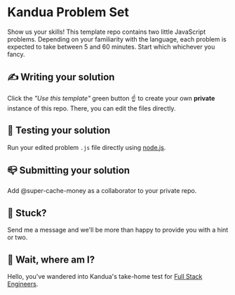 # Kandua Problem Set 
Show us your skills! This template repo contains two little JavaScript problems.
Depending on your familiarity with the language, each problem is expected to take between 5 and 60 minutes.
Start which whichever you fancy.

## ✍️ Writing your solution
Click the _"Use this template"_ green button ☝️ to create your own **private** instance of this repo. There, you can edit the files directly.

## 🧪 Testing your solution
Run your edited problem `.js` file directly using [node.js](https://nodejs.org/en/download/).

## 📪 Submitting your solution
Add @super-cache-money as a collaborator to your private repo.

## 🤔 Stuck?
Send me a message and we'll be more than happy to provide you with a hint or two.

## 🥴 Wait, where am I?
Hello, you've wandered into Kandua's take-home test for [Full Stack Engineers](https://www.notion.so/kandua/Full-Stack-Engineer-3b1d7d29525145fca5f2dc16b6e30dd2).
